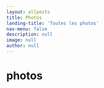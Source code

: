 ```yaml
---
layout: allposts
title: Photos
landing-title: 'Toutes les photos'
nav-menu: false
description: null
image: null
author: null
---
```


<h1>photos</h1>
